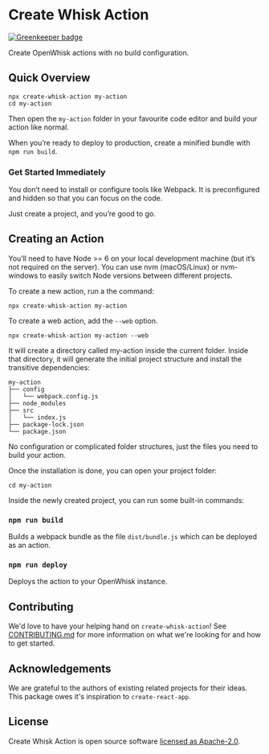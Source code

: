 # Create Whisk Action

[![Greenkeeper badge](https://badges.greenkeeper.io/adobe/create-whisk-action.svg)](https://greenkeeper.io/)

Create OpenWhisk actions with no build configuration.

## Quick Overview

```
npx create-whisk-action my-action
cd my-action
```

Then open the `my-action` folder in your favourite code editor and build your action like normal.

When you’re ready to deploy to production, create a minified bundle with `npm run build`.

### Get Started Immediately

You don’t need to install or configure tools like Webpack.
It is preconfigured and hidden so that you can focus on the code.

Just create a project, and you’re good to go.

## Creating an Action

You’ll need to have Node >= 6 on your local development machine (but it’s not required on the server). You can use nvm (macOS/Linux) or nvm-windows to easily switch Node versions between different projects.

To create a new action, run a the command:

```
npx create-whisk-action my-action
```

To create a web action, add the `--web` option.

```
npx create-whisk-action my-action --web
```

It will create a directory called my-action inside the current folder.
Inside that directory, it will generate the initial project structure and install the transitive dependencies:

```
my-action
├── config
│   └── webpack.config.js
├── node_modules
├── src
│   └── index.js
├── package-lock.json
└── package.json
```

No configuration or complicated folder structures, just the files you need to build your action.

Once the installation is done, you can open your project folder:

```
cd my-action
```

Inside the newly created project, you can run some built-in commands:

### `npm run build`

Builds a webpack bundle as the file `dist/bundle.js` which can be deployed as an action.

### `npm run deploy`

Deploys the action to your OpenWhisk instance.

## Contributing

We'd love to have your helping hand on `create-whisk-action`! See [CONTRIBUTING.md](.github/CONTRIBUTING.md) for more information on what we're looking for and how to get started.

## Acknowledgements

We are grateful to the authors of existing related projects for their ideas. This package owes it's inspiration to `create-react-app`.

## License

Create Whisk Action is open source software [licensed as Apache-2.0](blob/master/LICENSE).
